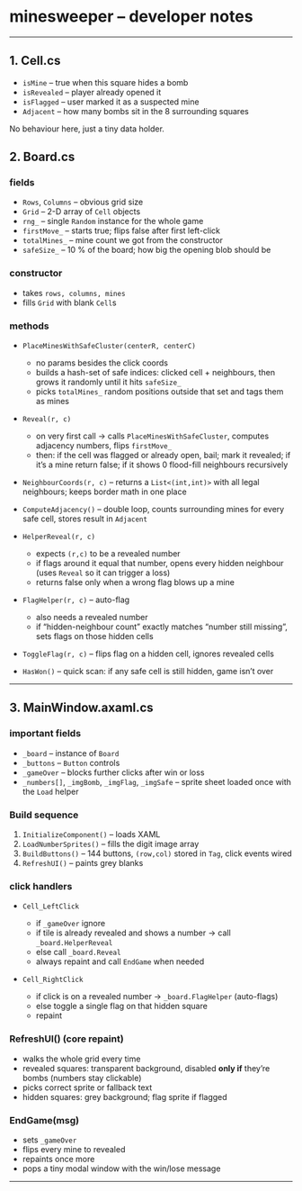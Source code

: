 # minesweeper – developer notes 

---

## 1. Cell.cs

* `isMine` – true when this square hides a bomb  
* `isRevealed` – player already opened it  
* `isFlagged` – user marked it as a suspected mine  
* `Adjacent` – how many bombs sit in the 8 surrounding squares  

No behaviour here, just a tiny data holder.

## 2. Board.cs

### fields  
* `Rows`, `Columns` – obvious grid size  
* `Grid` – 2-D array of `Cell` objects  
* `rng_` – single `Random` instance for the whole game  
* `firstMove_` – starts true; flips false after first left-click  
* `totalMines_` – mine count we got from the constructor  
* `safeSize_` – 10 % of the board; how big the opening blob should be

### constructor  
* takes `rows, columns, mines`  
* fills `Grid` with blank `Cell`s  

### methods  

* `PlaceMinesWithSafeCluster(centerR, centerC)`  
  * no params besides the click coords  
  * builds a hash-set of safe indices: clicked cell + neighbours, then grows it randomly until it hits `safeSize_`  
  * picks `totalMines_` random positions outside that set and tags them as mines  

* `Reveal(r, c)`  
  * on very first call -> calls `PlaceMinesWithSafeCluster`, computes adjacency numbers, flips `firstMove_`  
  * then: if the cell was flagged or already open, bail; mark it revealed; if it’s a mine return false; if it shows 0 flood-fill neighbours recursively  

* `NeighbourCoords(r, c)` – returns a `List<(int,int)>` with all legal neighbours; keeps border math in one place  

* `ComputeAdjacency()` – double loop, counts surrounding mines for every safe cell, stores result in `Adjacent`  

* `HelperReveal(r, c)` 
  * expects `(r,c)` to be a revealed number  
  * if flags around it equal that number, opens every hidden neighbour (uses `Reveal` so it can trigger a loss)  
  * returns false only when a wrong flag blows up a mine  

* `FlagHelper(r, c)` – auto-flag  
  * also needs a revealed number  
  * if “hidden-neighbour count” exactly matches “number still missing”, sets flags on those hidden cells  

* `ToggleFlag(r, c)` – flips flag on a hidden cell, ignores revealed cells  

* `HasWon()` – quick scan: if any safe cell is still hidden, game isn’t over

---


## 3. MainWindow.axaml.cs

### important fields  
* `_board` – instance of `Board`  
* `_buttons` – `Button` controls 
* `_gameOver` – blocks further clicks after win or loss  
* `_numbers[]`, `_imgBomb`, `_imgFlag`, `_imgSafe` – sprite sheet loaded once with the `Load` helper

### Build sequence  
1. `InitializeComponent()` – loads XAML  
2. `LoadNumberSprites()` – fills the digit image array  
3. `BuildButtons()` – 144 buttons, `(row,col)` stored in `Tag`, click events wired  
4. `RefreshUI()` – paints grey blanks

### click handlers  

* `Cell_LeftClick`  
  * if `_gameOver` ignore  
  * if tile is already revealed and shows a number -> call `_board.HelperReveal`  
  * else call `_board.Reveal`  
  * always repaint and call `EndGame` when needed  

* `Cell_RightClick`  
  * if click is on a revealed number -> `_board.FlagHelper` (auto-flags)  
  * else toggle a single flag on that hidden square  
  * repaint  

### RefreshUI() (core repaint)  
* walks the whole grid every time  
* revealed squares: transparent background, disabled **only if** they’re bombs (numbers stay clickable)  
* picks correct sprite or fallback text  
* hidden squares: grey background; flag sprite if flagged

### EndGame(msg)  
* sets `_gameOver`  
* flips every mine to revealed  
* repaints once more  
* pops a tiny modal window with the win/lose message

---

